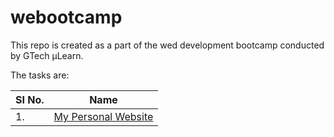 # webootcamp

This repo is created as a part of the wed development bootcamp conducted by GTech μLearn.

The tasks are:

| SI No. | Name |
| --- | --- |
| 1. | [My Personal Website](https://main--dazzling-otter-17cc16.netlify.app/personal%20site/) |
